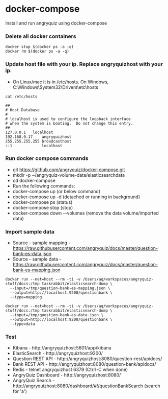 # docker-compose
Install and run angryquiz using docker-compose

### Delete all docker containers

```
docker stop $(docker ps -a -q)
docker rm $(docker ps -a -q)
```

### Update host file with your ip. Replace angryquizhost with your ip. 

* On Linux/mac it is in /etc/hosts. On Windows, C:\Windows\System32\Drivers\etc\hosts

```
cat /etc/hosts

##
# Host Database
#
# localhost is used to configure the loopback interface
# when the system is booting.  Do not change this entry.
##
127.0.0.1	localhost
192.168.0.17    angryquizhost
255.255.255.255	broadcasthost
::1             localhost 

```

### Run docker compose commands

* git https://github.com/angryquiz/docker-compose.git
* mkdir -p ~/angryquiz-volume-data/elasticsearchdata
* cd docker-compose
* Run the following commands:
* docker-compose up (or below command)
* docker-compose up -d (detached or running in background)
* docker-compose ps (status)
* docker-compose stop (stop)
* docker-compose down --volumes (remove the data volume/imported data)

### Import sample data

* Source - sample mapping - https://raw.githubusercontent.com/angryquiz/docs/master/question-bank-es-data.json
* Source - sample data - https://raw.githubusercontent.com/angryquiz/docs/master/question-bank-es-mapping.json
```
docker run --net=host --rm -ti -v /Users/aq/workspaces/angryquiz-stuff/docs:/tmp taskrabbit/elasticsearch-dump \
  --input=/tmp/question-bank-es-mapping.json \
  --output=http://localhost:9200/questionbank \
  --type=mapping

docker run --net=host --rm -ti -v /Users/aq/workspaces/angryquiz-stuff/docs:/tmp taskrabbit/elasticsearch-dump \
  --input=/tmp/question-bank-es-data.json \
  --output=http://localhost:9200/questionbank \
  --type=data
```

### Test

* Kibana - http://angryquizhost:5601/app/kibana
* ElasticSearch - http://angryquizhost:9200/
* Question REST API - http://angryquizhost:8080/question-rest/apidocs/
* Bank REST API - http://angryquizhost:8080/question-bank/apidocs/
* Redis - telnet angryquizhost 6379 (Ctrrl-C when done)
* AngryQuiz Dashboard - http://angryquizhost:8080/ 
* AngryQuiz Search - http://angryquizhost:8080/dashboard/#!/questionBankSearch (search for 'a')



